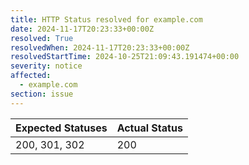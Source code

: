 ```yaml
---
title: HTTP Status resolved for example.com
date: 2024-11-17T20:23:33+00:00Z
resolved: True
resolvedWhen: 2024-11-17T20:23:33+00:00Z
resolvedStartTime: 2024-10-25T21:09:43.191474+00:00
severity: notice
affected:
  - example.com
section: issue
---
```


| Expected Statuses | Actual Status  |
|-------------------|----------------|
| 200, 301, 302 | 200 |
